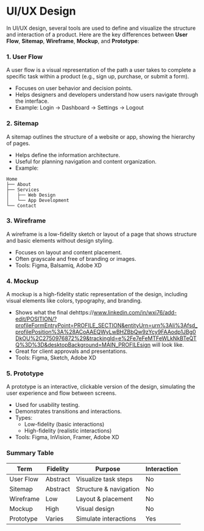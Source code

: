 # UI/UX Design

In UI/UX design, several tools are used to define and visualize the structure and interaction of a product. 
Here are the key differences between **User Flow**, **Sitemap**, **Wireframe**, **Mockup**, and **Prototype**:

### 1. User Flow
A user flow is a visual representation of the path a user takes to complete a specific task within a product (e.g., sign up, purchase, or submit a form).
- Focuses on user behavior and decision points.
- Helps designers and developers understand how users navigate through the interface.
- Example: Login → Dashboard → Settings → Logout

### 2. Sitemap
A sitemap outlines the structure of a website or app, showing the hierarchy of pages.
- Helps define the information architecture.
- Useful for planning navigation and content organization.
- Example:
```
Home
├── About
├── Services
│   ├── Web Design
│   └── App Development
└── Contact
```
### 3. Wireframe
A wireframe is a low-fidelity sketch or layout of a page that shows structure and basic elements without design styling.
- Focuses on layout and content placement.
- Often grayscale and free of branding or images.
- Tools: Figma, Balsamiq, Adobe XD

### 4. Mockup
A mockup is a high-fidelity static representation of the design, including visual elements like colors, typography, and branding.
- Shows what the final dehttps://www.linkedin.com/in/wxi76/add-edit/POSITION/?profileFormEntryPoint=PROFILE_SECTION&entityUrn=urn%3Ali%3Afsd_profilePosition%3A%28ACoAAEQWyLwBHZBbQw9zYcy9FAAodp1JBg0DkOU%2C2750976872%29&trackingId=e%2Fe7eFeMTFeWLkNkBTeQTQ%3D%3D&desktopBackground=MAIN_PROFILEsign will look like.
- Great for client approvals and presentations.
- Tools: Figma, Sketch, Adobe XD

### 5. Prototype
A prototype is an interactive, clickable version of the design, simulating the user experience and flow between screens.
- Used for usability testing.
- Demonstrates transitions and interactions.
- Types:
    - Low-fidelity (basic interactions)
    - High-fidelity (realistic interactions)
- Tools: Figma, InVision, Framer, Adobe XD

### Summary Table
| Term        | Fidelity | Purpose                          | Interaction |
|-------------|----------|----------------------------------|-------------|
| User Flow   | Abstract | Visualize task steps             | No          |
| Sitemap     | Abstract | Structure & navigation           | No          |
| Wireframe   | Low      | Layout & placement               | No          |
| Mockup      | High     | Visual design                    | No          |
| Prototype   | Varies   | Simulate interactions            | Yes         |
